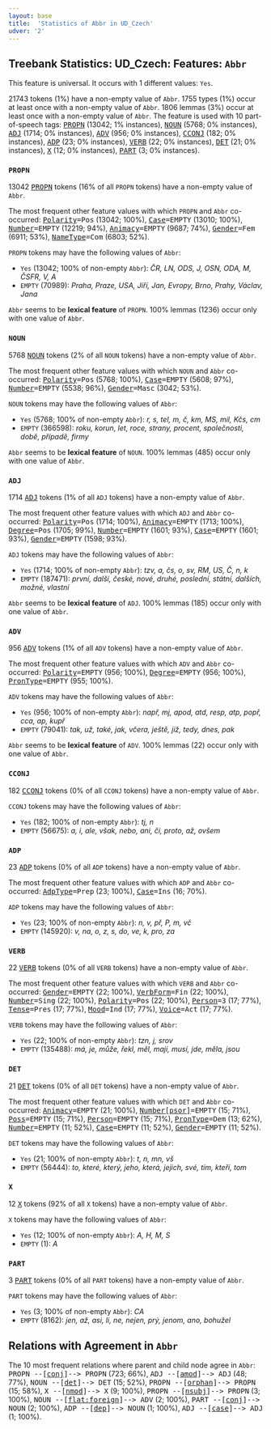 ```yaml
---
layout: base
title:  'Statistics of Abbr in UD_Czech'
udver: '2'
---
```


## Treebank Statistics: UD_Czech: Features: `Abbr`

This feature is universal.
It occurs with 1 different values: `Yes`.

21743 tokens (1%) have a non-empty value of `Abbr`.
1755 types (1%) occur at least once with a non-empty value of `Abbr`.
1806 lemmas (3%) occur at least once with a non-empty value of `Abbr`.
The feature is used with 10 part-of-speech tags: <tt><a href="cs-pos-PROPN.html">PROPN</a></tt> (13042; 1% instances), <tt><a href="cs-pos-NOUN.html">NOUN</a></tt> (5768; 0% instances), <tt><a href="cs-pos-ADJ.html">ADJ</a></tt> (1714; 0% instances), <tt><a href="cs-pos-ADV.html">ADV</a></tt> (956; 0% instances), <tt><a href="cs-pos-CCONJ.html">CCONJ</a></tt> (182; 0% instances), <tt><a href="cs-pos-ADP.html">ADP</a></tt> (23; 0% instances), <tt><a href="cs-pos-VERB.html">VERB</a></tt> (22; 0% instances), <tt><a href="cs-pos-DET.html">DET</a></tt> (21; 0% instances), <tt><a href="cs-pos-X.html">X</a></tt> (12; 0% instances), <tt><a href="cs-pos-PART.html">PART</a></tt> (3; 0% instances).

### `PROPN`

13042 <tt><a href="cs-pos-PROPN.html">PROPN</a></tt> tokens (16% of all `PROPN` tokens) have a non-empty value of `Abbr`.

The most frequent other feature values with which `PROPN` and `Abbr` co-occurred: <tt><a href="cs-feat-Polarity.html">Polarity</a></tt><tt>=Pos</tt> (13042; 100%), <tt><a href="cs-feat-Case.html">Case</a></tt><tt>=EMPTY</tt> (13010; 100%), <tt><a href="cs-feat-Number.html">Number</a></tt><tt>=EMPTY</tt> (12219; 94%), <tt><a href="cs-feat-Animacy.html">Animacy</a></tt><tt>=EMPTY</tt> (9687; 74%), <tt><a href="cs-feat-Gender.html">Gender</a></tt><tt>=Fem</tt> (6911; 53%), <tt><a href="cs-feat-NameType.html">NameType</a></tt><tt>=Com</tt> (6803; 52%).

`PROPN` tokens may have the following values of `Abbr`:

* `Yes` (13042; 100% of non-empty `Abbr`): <em>ČR, LN, ODS, J, OSN, ODA, M, ČSFR, V, A</em>
* `EMPTY` (70989): <em>Praha, Praze, USA, Jiří, Jan, Evropy, Brno, Prahy, Václav, Jana</em>

`Abbr` seems to be **lexical feature** of `PROPN`. 100% lemmas (1236) occur only with one value of `Abbr`.

### `NOUN`

5768 <tt><a href="cs-pos-NOUN.html">NOUN</a></tt> tokens (2% of all `NOUN` tokens) have a non-empty value of `Abbr`.

The most frequent other feature values with which `NOUN` and `Abbr` co-occurred: <tt><a href="cs-feat-Polarity.html">Polarity</a></tt><tt>=Pos</tt> (5768; 100%), <tt><a href="cs-feat-Case.html">Case</a></tt><tt>=EMPTY</tt> (5608; 97%), <tt><a href="cs-feat-Number.html">Number</a></tt><tt>=EMPTY</tt> (5538; 96%), <tt><a href="cs-feat-Gender.html">Gender</a></tt><tt>=Masc</tt> (3042; 53%).

`NOUN` tokens may have the following values of `Abbr`:

* `Yes` (5768; 100% of non-empty `Abbr`): <em>r, s, tel, m, č, km, MS, mil, Kčs, cm</em>
* `EMPTY` (366598): <em>roku, korun, let, roce, strany, procent, společnosti, době, případě, firmy</em>

`Abbr` seems to be **lexical feature** of `NOUN`. 100% lemmas (485) occur only with one value of `Abbr`.

### `ADJ`

1714 <tt><a href="cs-pos-ADJ.html">ADJ</a></tt> tokens (1% of all `ADJ` tokens) have a non-empty value of `Abbr`.

The most frequent other feature values with which `ADJ` and `Abbr` co-occurred: <tt><a href="cs-feat-Polarity.html">Polarity</a></tt><tt>=Pos</tt> (1714; 100%), <tt><a href="cs-feat-Animacy.html">Animacy</a></tt><tt>=EMPTY</tt> (1713; 100%), <tt><a href="cs-feat-Degree.html">Degree</a></tt><tt>=Pos</tt> (1705; 99%), <tt><a href="cs-feat-Number.html">Number</a></tt><tt>=EMPTY</tt> (1601; 93%), <tt><a href="cs-feat-Case.html">Case</a></tt><tt>=EMPTY</tt> (1601; 93%), <tt><a href="cs-feat-Gender.html">Gender</a></tt><tt>=EMPTY</tt> (1598; 93%).

`ADJ` tokens may have the following values of `Abbr`:

* `Yes` (1714; 100% of non-empty `Abbr`): <em>tzv, a, čs, o, sv, RM, US, Č, n, k</em>
* `EMPTY` (187471): <em>první, další, české, nové, druhé, poslední, státní, dalších, možné, vlastní</em>

`Abbr` seems to be **lexical feature** of `ADJ`. 100% lemmas (185) occur only with one value of `Abbr`.

### `ADV`

956 <tt><a href="cs-pos-ADV.html">ADV</a></tt> tokens (1% of all `ADV` tokens) have a non-empty value of `Abbr`.

The most frequent other feature values with which `ADV` and `Abbr` co-occurred: <tt><a href="cs-feat-Polarity.html">Polarity</a></tt><tt>=EMPTY</tt> (956; 100%), <tt><a href="cs-feat-Degree.html">Degree</a></tt><tt>=EMPTY</tt> (956; 100%), <tt><a href="cs-feat-PronType.html">PronType</a></tt><tt>=EMPTY</tt> (955; 100%).

`ADV` tokens may have the following values of `Abbr`:

* `Yes` (956; 100% of non-empty `Abbr`): <em>např, mj, apod, atd, resp, atp, popř, cca, ap, kupř</em>
* `EMPTY` (79041): <em>tak, už, také, jak, včera, ještě, již, tedy, dnes, pak</em>

`Abbr` seems to be **lexical feature** of `ADV`. 100% lemmas (22) occur only with one value of `Abbr`.

### `CCONJ`

182 <tt><a href="cs-pos-CCONJ.html">CCONJ</a></tt> tokens (0% of all `CCONJ` tokens) have a non-empty value of `Abbr`.

`CCONJ` tokens may have the following values of `Abbr`:

* `Yes` (182; 100% of non-empty `Abbr`): <em>tj, n</em>
* `EMPTY` (56675): <em>a, i, ale, však, nebo, ani, či, proto, až, ovšem</em>

### `ADP`

23 <tt><a href="cs-pos-ADP.html">ADP</a></tt> tokens (0% of all `ADP` tokens) have a non-empty value of `Abbr`.

The most frequent other feature values with which `ADP` and `Abbr` co-occurred: <tt><a href="cs-feat-AdpType.html">AdpType</a></tt><tt>=Prep</tt> (23; 100%), <tt><a href="cs-feat-Case.html">Case</a></tt><tt>=Ins</tt> (16; 70%).

`ADP` tokens may have the following values of `Abbr`:

* `Yes` (23; 100% of non-empty `Abbr`): <em>n, v, př, P, m, vč</em>
* `EMPTY` (145920): <em>v, na, o, z, s, do, ve, k, pro, za</em>

### `VERB`

22 <tt><a href="cs-pos-VERB.html">VERB</a></tt> tokens (0% of all `VERB` tokens) have a non-empty value of `Abbr`.

The most frequent other feature values with which `VERB` and `Abbr` co-occurred: <tt><a href="cs-feat-Gender.html">Gender</a></tt><tt>=EMPTY</tt> (22; 100%), <tt><a href="cs-feat-VerbForm.html">VerbForm</a></tt><tt>=Fin</tt> (22; 100%), <tt><a href="cs-feat-Number.html">Number</a></tt><tt>=Sing</tt> (22; 100%), <tt><a href="cs-feat-Polarity.html">Polarity</a></tt><tt>=Pos</tt> (22; 100%), <tt><a href="cs-feat-Person.html">Person</a></tt><tt>=3</tt> (17; 77%), <tt><a href="cs-feat-Tense.html">Tense</a></tt><tt>=Pres</tt> (17; 77%), <tt><a href="cs-feat-Mood.html">Mood</a></tt><tt>=Ind</tt> (17; 77%), <tt><a href="cs-feat-Voice.html">Voice</a></tt><tt>=Act</tt> (17; 77%).

`VERB` tokens may have the following values of `Abbr`:

* `Yes` (22; 100% of non-empty `Abbr`): <em>tzn, j, srov</em>
* `EMPTY` (135488): <em>má, je, může, řekl, měl, mají, musí, jde, měla, jsou</em>

### `DET`

21 <tt><a href="cs-pos-DET.html">DET</a></tt> tokens (0% of all `DET` tokens) have a non-empty value of `Abbr`.

The most frequent other feature values with which `DET` and `Abbr` co-occurred: <tt><a href="cs-feat-Animacy.html">Animacy</a></tt><tt>=EMPTY</tt> (21; 100%), <tt><a href="cs-feat-Number-psor.html">Number[psor]</a></tt><tt>=EMPTY</tt> (15; 71%), <tt><a href="cs-feat-Poss.html">Poss</a></tt><tt>=EMPTY</tt> (15; 71%), <tt><a href="cs-feat-Person.html">Person</a></tt><tt>=EMPTY</tt> (15; 71%), <tt><a href="cs-feat-PronType.html">PronType</a></tt><tt>=Dem</tt> (13; 62%), <tt><a href="cs-feat-Number.html">Number</a></tt><tt>=EMPTY</tt> (11; 52%), <tt><a href="cs-feat-Case.html">Case</a></tt><tt>=EMPTY</tt> (11; 52%), <tt><a href="cs-feat-Gender.html">Gender</a></tt><tt>=EMPTY</tt> (11; 52%).

`DET` tokens may have the following values of `Abbr`:

* `Yes` (21; 100% of non-empty `Abbr`): <em>t, n, mn, vš</em>
* `EMPTY` (56444): <em>to, které, který, jeho, která, jejich, své, tím, kteří, tom</em>

### `X`

12 <tt><a href="cs-pos-X.html">X</a></tt> tokens (92% of all `X` tokens) have a non-empty value of `Abbr`.

`X` tokens may have the following values of `Abbr`:

* `Yes` (12; 100% of non-empty `Abbr`): <em>A, H, M, S</em>
* `EMPTY` (1): <em>A</em>

### `PART`

3 <tt><a href="cs-pos-PART.html">PART</a></tt> tokens (0% of all `PART` tokens) have a non-empty value of `Abbr`.

`PART` tokens may have the following values of `Abbr`:

* `Yes` (3; 100% of non-empty `Abbr`): <em>CA</em>
* `EMPTY` (8162): <em>jen, až, asi, li, ne, nejen, prý, jenom, ano, bohužel</em>

## Relations with Agreement in `Abbr`

The 10 most frequent relations where parent and child node agree in `Abbr`:
<tt>PROPN --[<tt><a href="cs-dep-conj.html">conj</a></tt>]--> PROPN</tt> (723; 66%),
<tt>ADJ --[<tt><a href="cs-dep-amod.html">amod</a></tt>]--> ADJ</tt> (48; 77%),
<tt>NOUN --[<tt><a href="cs-dep-det.html">det</a></tt>]--> DET</tt> (15; 52%),
<tt>PROPN --[<tt><a href="cs-dep-orphan.html">orphan</a></tt>]--> PROPN</tt> (15; 58%),
<tt>X --[<tt><a href="cs-dep-nmod.html">nmod</a></tt>]--> X</tt> (9; 100%),
<tt>PROPN --[<tt><a href="cs-dep-nsubj.html">nsubj</a></tt>]--> PROPN</tt> (3; 100%),
<tt>NOUN --[<tt><a href="cs-dep-flat-foreign.html">flat:foreign</a></tt>]--> ADV</tt> (2; 100%),
<tt>PART --[<tt><a href="cs-dep-conj.html">conj</a></tt>]--> NOUN</tt> (2; 100%),
<tt>ADP --[<tt><a href="cs-dep-dep.html">dep</a></tt>]--> NOUN</tt> (1; 100%),
<tt>ADJ --[<tt><a href="cs-dep-case.html">case</a></tt>]--> ADJ</tt> (1; 100%).


